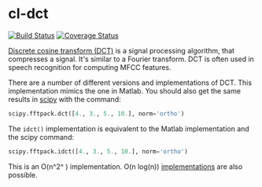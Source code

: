cl-dct
======
[![Build Status](https://travis-ci.org/belambert/cl-dct.svg?branch=master)](https://travis-ci.org/belambert/cl-dct)
[![Coverage Status](https://coveralls.io/repos/github/belambert/cl-dct/badge.svg?branch=master)](https://coveralls.io/github/belambert/cl-dct?branch=master)

[Discrete cosine transform (DCT)](https://en.wikipedia.org/wiki/Discrete_cosine_transform) 
is a signal processing algorithm, that compresses a signal.  It's
similar to a Fourier transform. DCT is often used in speech recognition for
computing MFCC features.

There are a number of different versions and implementations of
DCT. This implementation mimics the one in Matlab. You should also get
the same results in [scipy](https://www.scipy.org/) with the command:

```python
scipy.fftpack.dct([4., 3., 5., 10.], norm='ortho')
```

The `idct()` implementation is equivalent to the Matlab implementation
and the scipy command:

```python
scipy.fftpack.idct([4., 3., 5., 10.], norm='ortho')
```

This is an O(n^2^ ) implementation. O(n log(n))
[implementations](https://www.nayuki.io/page/fast-discrete-cosine-transform-algorithms)
are also possible.
